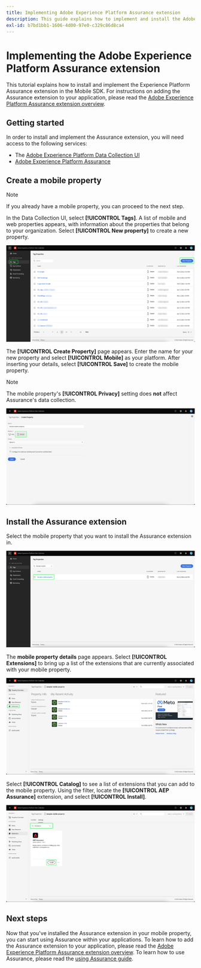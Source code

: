 ```yaml
---
title: Implementing Adobe Experience Platform Assurance extension
description: This guide explains how to implement and install the Adobe Experience Platform Assurance extension.
exl-id: b7bd1bb1-1606-4d00-97e0-c329c86d8ca4
---
```

# Implementing the Adobe Experience Platform Assurance extension

This tutorial explains how to install and implement the Experience Platform Assurance extension in the Mobile SDK. For instructions on adding the Assurance extension to your application, please read the [Adobe Experience Platform Assurance extension overview](https://developer.adobe.com/client-sdks/documentation/platform-assurance-sdk/#add-the-aep-assurance-extension-to-your-app).

## Getting started

In order to install and implement the Assurance extension, you will need access to the following services:

- The [Adobe Experience Platform Data Collection UI](https://experience.adobe.com/#/data-collection/)
- [Adobe Experience Platform Assurance](https://experience.adobe.com/assurance)

## Create a mobile property

>[!NOTE]
>
>If you already have a mobile property, you can proceed to the next step.

In the Data Collection UI, select **[!UICONTROL Tags]**. A list of mobile and web properties appears, with information about the properties that belong to your organization. Select **[!UICONTROL New property]** to create a new property.

![The New property button is highlighted, showing what you select to create a new property](./images/implement-assurance/create-new-property.png)

The **[!UICONTROL Create Property]** page appears. Enter the name for your new property and select **[!UICONTROL Mobile]** as your platform. After inserting your details, select **[!UICONTROL Save]** to create the mobile property.

>[!NOTE]
>
>The mobile property's **[!UICONTROL Privacy]** setting does **not** affect Assurance's data collection.

![The Create Property page is displayed. You can insert information about your mobile property here.](./images/implement-assurance/create-property.png)

## Install the Assurance extension

Select the mobile property that you want to install the Assurance extension in. 

![The Tag Properties page is displayed, with the selected mobile property highlighted.](./images/implement-assurance/select-mobile-property.png)

The **mobile property details** page appears. Select **[!UICONTROL Extensions]** to bring up a list of the extensions that are currently associated with your mobile property.

![The mobile property details page is displayed. Information about recent activities is displayed. The extensions tab is highlighted.](./images/implement-assurance/tag-properties.png)

Select **[!UICONTROL Catalog]** to see a list of extensions that you can add to the mobile property. Using the filter, locate the **[!UICONTROL AEP Assurance]** extension, and select **[!UICONTROL Install]**.

![The extensions catalog is displayed. The Assurance extension is filtered for and displayed, with the install button highlighted.](./images/implement-assurance/assurance-extension.png)

## Next steps

Now that you've installed the Assurance extension in your mobile property, you can start using Assurance within your applications. To learn how to add the Assurance extension to your application, please read the [Adobe Experience Platform Assurance extension overview](https://developer.adobe.com/client-sdks/documentation/platform-assurance-sdk/#add-the-aep-assurance-extension-to-your-app). To learn how to use Assurance, please read the [using Assurance guide](./using-assurance.md).
